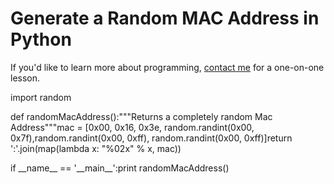 # Generate a Random MAC Address in Python

  If you'd like to learn more about programming, [contact me](/contact-me/) for a one\-on\-one lesson.

  import random

  def randomMacAddress():"""Returns a completely random Mac Address"""mac \= \[0x00, 0x16, 0x3e, random.randint(0x00, 0x7f),random.randint(0x00, 0xff), random.randint(0x00, 0xff)]return ':'.join(map(lambda x: "%02x" % x, mac))

  if \_\_name\_\_ \=\= '\_\_main\_\_':print randomMacAddress()

  